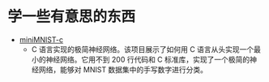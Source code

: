 # 学一些有意思的东西

- [miniMNIST-c](https://github.com/konrad-gajdus/miniMNIST-c)
  - C 语言实现的极简神经网络。该项目展示了如何用 C 语言从头实现一个最小的神经网络。它用不到 200 行代码和 C 标准库，实现了一个极简的神经网络，能够对 MNIST 数据集中的手写数字进行分类。


